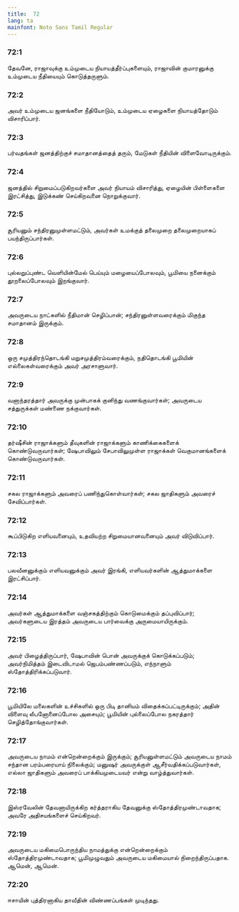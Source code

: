 ```yaml
---
title:  72
lang: ta
mainfont: Noto Sans Tamil Regular
---
```


###  72:1

தேவனே, ராஜாவுக்கு உம்முடைய நியாயத்தீர்ப்புகளையும், ராஜாவின் குமாரனுக்கு உம்முடைய நீதியையும் கொடுத்தருளும்.

###  72:2

அவர் உம்முடைய ஜனங்களை நீதியோடும், உம்முடைய ஏழைகளை நியாயத்தோடும் விசாரிப்பார்.

###  72:3

பர்வதங்கள் ஜனத்திற்குச் சமாதானத்தைத் தரும், மேடுகள் நீதியின் விளைவோடிருக்கும்.

###  72:4

ஜனத்தில் சிறுமைப்படுகிறவர்களை அவர் நியாயம் விசாரித்து, ஏழையின் பிள்ளைகளை இரட்சித்து, இடுக்கண் செய்கிறவனை நொறுக்குவார்.

###  72:5

சூரியனும் சந்திரனுமுள்ளமட்டும், அவர்கள் உமக்குத் தலைமுறை தலைமுறையாகப் பயந்திருப்பார்கள்.

###  72:6

புல்லறுப்புண்ட வெளியின்மேல் பெய்யும் மழையைப்போலவும், பூமியை நனைக்கும் தூறலைப்போலவும் இறங்குவார்.

###  72:7

அவருடைய நாட்களில் நீதிமான் செழிப்பான்; சந்திரனுள்ளவரைக்கும் மிகுந்த சமாதானம் இருக்கும்.

###  72:8

ஒரு சமுத்திரந்தொடங்கி மறுசமுத்திரம்வரைக்கும், நதிதொடங்கி பூமியின் எல்லைகள்வரைக்கும் அவர் அரசாளுவார்.

###  72:9

வனாந்தரத்தார் அவருக்கு முன்பாகக் குனிந்து வணங்குவார்கள்; அவருடைய சத்துருக்கள் மண்ணை நக்குவார்கள்.

###  72:10

தர்ஷீசின் ராஜாக்களும் தீவுகளின் ராஜாக்களும் காணிக்கைகளைக் கொண்டுவருவார்கள்; ஷேபாவிலும் சேபாவிலுமுள்ள ராஜாக்கள் வெகுமானங்களைக் கொண்டுவருவார்கள்.

###  72:11

சகல ராஜாக்களும் அவரைப் பணிந்துகொள்வார்கள்; சகல ஜாதிகளும் அவரைச் சேவிப்பார்கள்.

###  72:12

கூப்பிடுகிற எளியவனையும், உதவியற்ற சிறுமையானவனையும் அவர் விடுவிப்பார்.

###  72:13

பலவீனனுக்கும் எளியவனுக்கும் அவர் இரங்கி, எளியவர்களின் ஆத்துமாக்களை இரட்சிப்பார்.

###  72:14

அவர்கள் ஆத்துமாக்களை வஞ்சகத்திற்கும் கொடுமைக்கும் தப்புவிப்பார்; அவர்களுடைய இரத்தம் அவருடைய பார்வைக்கு அருமையாயிருக்கும்.

###  72:15

அவர் பிழைத்திருப்பார், ஷேபாவின் பொன் அவருக்குக் கொடுக்கப்படும்; அவர்நிமித்தம் இடைவிடாமல் ஜெபம்பண்ணப்படும், எந்நாளும் ஸ்தோத்திரிக்கப்படுவார்.

###  72:16

பூமியிலே மலைகளின் உச்சிகளில் ஒரு பிடி தானியம் விதைக்கப்பட்டிருக்கும்; அதின் விளைவு லீபனோனைப்போல அசையும்; பூமியின் புல்லைப்போல நகரத்தார் செழித்தோங்குவார்கள்.

###  72:17

அவருடைய நாமம் என்றென்றைக்கும் இருக்கும்; சூரியனுள்ளமட்டும் அவருடைய நாமம் சந்தான பரம்பரையாய் நிலைக்கும்; மனுஷர் அவருக்குள் ஆசீர்வதிக்கப்படுவார்கள், எல்லா ஜாதிகளும் அவரைப் பாக்கியமுடையவர் என்று வாழ்த்துவார்கள்.

###  72:18

இஸ்ரவேலின் தேவனாயிருக்கிற கர்த்தராகிய தேவனுக்கு ஸ்தோத்திரமுண்டாவதாக; அவரே அதிசயங்களைச் செய்கிறவர்.

###  72:19

அவருடைய மகிமைபொருந்திய நாமத்துக்கு என்றென்றைக்கும் ஸ்தோத்திரமுண்டாவதாக; பூமிமுழுவதும் அவருடைய மகிமையால் நிறைந்திருப்பதாக. ஆமென், ஆமென்.

###  72:20

ஈசாயின் புத்திரனாகிய தாவீதின் விண்ணப்பங்கள் முடிந்தது.


